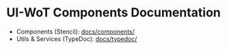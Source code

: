 # UI-WoT Components Documentation

- Components (Stencil): [docs/components/](./components/README.md)
- Utils & Services (TypeDoc): [docs/typedoc/](./typedoc/README.md)
